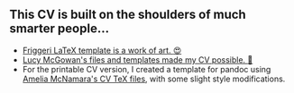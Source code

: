 ## This CV is built on the shoulders of much smarter people...

+ [Friggeri LaTeX template is a work of art. :heart_eyes:](https://www.latextemplates.com/template/friggeri-resume-cv)
+ [Lucy McGowan's files and templates made my CV possible. :raised_hands:](https://github.com/LucyMcGowan/rmd-cv)
+ For the printable CV version, I created a template for pandoc using [Amelia McNamara's CV TeX files](https://github.com/AmeliaMN/CV), with some slight style modifications.

